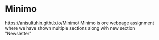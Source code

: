 # Minimo
https://anisultuhin.github.io/Minimo/
Minimo is one webpage assignment where we have shown multiple sections along with new section "Newsletter"
